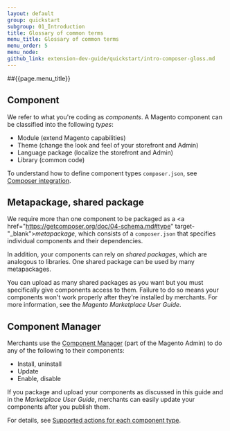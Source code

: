 ```yaml
---
layout: default
group: quickstart
subgroup: 01_Introduction
title: Glossary of common terms
menu_title: Glossary of common terms
menu_order: 5
menu_node: 
github_link: extension-dev-guide/quickstart/intro-composer-gloss.md
---
```


##{{page.menu_title}}

## Component
We refer to what you're coding as *components*. A Magento component can be classified into the following *types*:

*	Module (extend Magento capabilities)
*	Theme (change the look and feel of your storefront and Admin)
*	Language package (localize the storefront and Admin)
*	Library (common code)

To understand how to define component types `composer.json`, see <a href="{{ site.gdeurl }}extension-dev-guide/composer-integration.html">Composer integration</a>.

## Metapackage, shared package
We require more than one component to be packaged as a <a href="https://getcomposer.org/doc/04-schema.md#type" target-"_blank">*metapackage*</a>, which consists of a `composer.json` that specifies individual components and their dependencies.

In addition, your components can rely on *shared packages*, which are analogous to libraries. One shared package can be used by many metapackages.

<div class="bs-callout bs-callout-warning">
    <p>You can upload as many shared packages as you want but you must specifically give components access to them. Failure to do so means your components won't work properly after they're installed by merchants. For more information, see the <em>Magento Marketplace User Guide</em>.</p>
</div>

## Component Manager
Merchants use the <a href="{{ site.gdeurl }}comp-mgr/compman-start.html">Component Manager</a> (part of the Magento Admin) to do any of the following to their components:

*	Install, uninstall
*	Update
*	Enable, disable

If you package and upload your components as discussed in this guide and in the <em>Marketplace User Guide</em>, merchants can easily update your components after you publish them.

For details, see <a href="{{ site.gdeurl }}comp-mgr/compman-main-pg.html#compman-access-types">Supported actions for each component type</a>.



